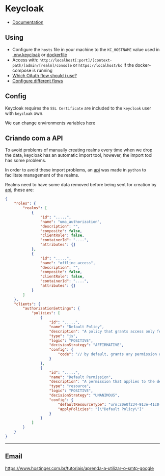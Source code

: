 # Keycloak

- [Documentation](https://www.keycloak.org/docs-api/23.0.3/rest-api/index.html)

## Using

- Configure the `hosts` file in your machine to the `KC_HOSTNAME` value used in [.env.keycloak](.env.keycloak) or [dockerfile](Dockerfile)
- Access with: `http://localhost[:port]/[context-path/]admin/[realm]/console` or `https://localhost/kc` if the docker-compose is running
- [Which OAuth flow should i use?](https://auth0.com/docs/get-started/authentication-and-authorization-flow/which-oauth-2-0-flow-should-i-use)
- [Configure different flows](https://www.thomasvitale.com/keycloak-authentication-flow-sso-client/)

## Config

Keycloak requires the `SSL Certificate` are included to the `keycloak` user with `keycloak` own.

We can change environments variables [here](.env.keycloak)

## Criando com a API

To avoid problems of manually creating realms every time when we drop the data,
keycloak has an automatic import tool, however, the import tool has some problems.

In order to avoid these import problems, an [api](func/src) was made in `python`
to facilitate management of the realms.

Realms need to have some data removed before being sent for creation by [api](func/src), these are:

```json
{
	"roles": {
		"realms": [
			{
				"id": ".....",
				"name": "uma_authorization",
				"description": "",
				"composite": false,
				"clientRole": false,
				"containerId": "....",
				"attributes": {}
			},
			{
				"id": ".....",
				"name": "offline_access",
				"description": "",
				"composite": false,
				"clientRole": false,
				"containerId": "....",
				"attributes": {}
			}
		]
	},
	"clients": {
		"authorizationSettings": {
			"policies": [
				{
					"id": ".....",
					"name": "Default Policy",
					"description": "A policy that grants access only for users within this realm",
					"type": "js",
					"logic": "POSITIVE",
					"decisionStrategy": "AFFIRMATIVE",
					"config": {
						"code": "// by default, grants any permission associated with this policy\n$evaluation.grant();\n"
					}
				},
				{
					"id": ".....",
					"name": "Default Permission",
					"description": "A permission that applies to the default resource type",
					"type": "resource",
					"logic": "POSITIVE",
					"decisionStrategy": "UNANIMOUS",
					"config": {
						"defaultResourceType": "urn:20e0f234-913e-41c0-878b-53d933697fbb:resources:default",
						"applyPolicies": "[\"Default Policy\"]"
					}
				}
			]
		}
	}
}
```

---

## Email

https://www.hostinger.com.br/tutoriais/aprenda-a-utilizar-o-smtp-google

